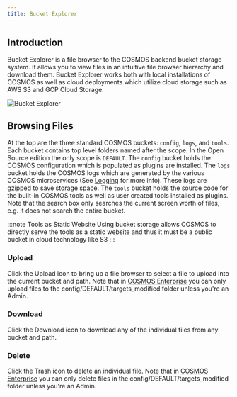 ```yaml
---
title: Bucket Explorer
---
```


## Introduction

Bucket Explorer is a file browser to the COSMOS backend bucket storage system. It allows you to view files in an intuitive file browser hierarchy and download them. Bucket Explorer works both with local installations of COSMOS as well as cloud deployments which utilize cloud storage such as AWS S3 and GCP Cloud Storage.

![Bucket Explorer](/img/bucket_explorer/bucket_explorer.png)

## Browsing Files

At the top are the three standard COSMOS buckets: `config`, `logs`, and `tools`. Each bucket contains top level folders named after the scope. In the Open Source edition the only scope is `DEFAULT`. The `config` bucket holds the COSMOS configuration which is populated as plugins are installed. The `logs` bucket holds the COSMOS logs which are generated by the various COSMOS microservices (See [Logging](../guides/logging.md) for more info). These logs are gzipped to save storage space. The `tools` bucket holds the source code for the built-in COSMOS tools as well as user created tools installed as plugins. Note that the search box only searches the current screen worth of files, e.g. it does not search the entire bucket.

:::note Tools as Static Website
Using bucket storage allows COSMOS to directly serve the tools as a static website and thus it must be a public bucket in cloud technology like S3
:::

### Upload

Click the Upload icon to bring up a file browser to select a file to upload into the current bucket and path. Note that in [COSMOS Enterprise](https://openc3.com/enterprise) you can only upload files to the config/DEFAULT/targets_modified folder unless you're an Admin.

### Download

Click the Download icon to download any of the individual files from any bucket and path.

### Delete

Click the Trash icon to delete an individual file. Note that in [COSMOS Enterprise](https://openc3.com/enterprise) you can only delete files in the config/DEFAULT/targets_modified folder unless you're an Admin.
